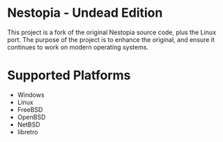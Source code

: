 Nestopia - Undead Edition
=========================

This project is a fork of the original Nestopia source code, plus the 
Linux port. The purpose of the project is to enhance the original, and
ensure it continues to work on modern operating systems.

Supported Platforms
===================
* Windows
* Linux
* FreeBSD
* OpenBSD
* NetBSD
* libretro
